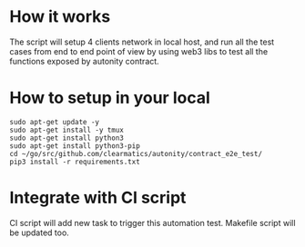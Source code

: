 # How it works
The script will setup 4 clients network in local host, 
and run all the test cases from end to end point of view
by using web3 libs to test all the functions exposed by 
autonity contract.

# How to setup in your local
```
sudo apt-get update -y
sudo apt-get install -y tmux
sudo apt-get install python3
sudo apt-get install python3-pip
cd ~/go/src/github.com/clearmatics/autonity/contract_e2e_test/
pip3 install -r requirements.txt

```
# Integrate with CI script
CI script will add new task to trigger this automation test.
Makefile script will be updated too.
